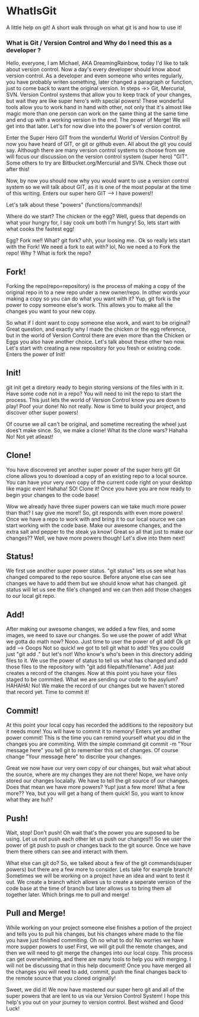 # WhatIsGit
A little help on git! A short walk through on what git is and how to use it!

### What is Git / Version Control and Why do I need this as a developer ?

Hello, everyone, I am Michael, AKA DreamingRainbow, today I'd like to talk about version control. Now a day's every developer should know about version control.
As a developer and even someone who writes regularly, you have probably writen something, later changed a paragraph or function, just to come back to want the 
original version. In steps  ->> Git, Mercurial, SVN. Version Control systems that allow you to keep track of your changes, but wait they are like super hero's
with special powers! These wonderful tools allow you to work hand in hand with other, not only that it's almost like magic more than one person can work on the 
same thing at the same time and end up with a working version in the end. The power of Merge! We will get into that later. Let's for now dive into the power's of
version control.

Enter the Super Hero GIT from the wonderful World of Version Control!
By now you have heard of GIT, or git or github even. All about the git you could say.  Although there are many version control systems to choose from we will focus
our discussion on the version control system (super hero) "GIT". Some others to try are Bitbucket.org/Mercurial and SVN. Check those out after this! 

Now, by now you should now why you would want to use a version control system so we will talk about GIT, as it is one of the most popular at the time of this writing.
Enters our super hero GIT --> I have powers!!

Let's talk about these "powers" (functions/commands)!

Where do we start? The chicken or the egg? Well, guess that depends on what your hungry for, I say cook um both I'm hungry! So, lets start with what cooks the fastest egg!

Egg? Fork me!! What? git fork? uhh, your loosing me.. Ok so really lets start with the Fork! We need a fork to eat with? lol, No we need a to Fork the repo! Why ? What is fork
the repo?

## Fork!
Forking the repo(repo=repository) is the process of making a copy of the original repo in to a new repo under a new owner/repo. In other words your making a copy 
so you can do what you want with it? Yup, git fork is the power to copy someone else's work. This allows you to make all the changes you want to your new copy.

So what if I dont want to copy someone else work, and want to be original? Great question, and exactly why I made the chicken or the egg reference, but in the world of
Version Control there are even more than the Chicken or Eggs you also have another choice. Let's talk about these other two now. Let's start with creating a new repository
for you fresh or existing code. Enters the power of Init!

## Init!
git init get a diretory ready to begin storing versions of the files with in it. Have some code not in a repo? You will need to init the repo to start the process. This
just lets the world of Version Control know you are down to play! Poof your done! No not really. Now is time to build your project, and discover other super powers! 

Of course we all can't be original, and sometime recreating the wheel just does't make since. So, we make a clone! What its the clone wars? Hahaha No! Not yet atleast!

## Clone!
You have discovered yet another super power of the super hero git! Git clone allows you to download a copy of an existing repo to a local source. You can have your very own copy of the
current code right on your desktop like magic even! Hahaha! SO! Clone it! Once you have you are now ready to begin your changes to the code base!

Wow we already have three super powers can we take much more power than that? I say give me more!! So, git responds with even more powers! Once we have a repo to work with and bring it to 
our local source we can start working with the code base. Make our awesome changes, and the extra salt and pepper to the steak ya know! Great so all that just to make our changes??
Well, we have more powers though! Let's dive into them next!

## Status!
We first use another super power status. "git status" lets us see what has changed compared to the repo source. Before anyone else can see changes we have to add them but we should know what
has changed. git status will let us see the file's changed and we can then add those changes to our local git repo.

## Add!
After making our awesome changes, we added a few files, and some images, we need to save our changes. So we use the power of add! What we gotta do math now? Nooo. Just time to user the power
of git add! Ok git add --> Ooops Not so quick! we got to tell git what to add! Yes you could just "git add ." but let's not! Who know's who's been in this directory adding files to it. We use 
the power of status to tell us what has changed and add those files to the repository with "git add filepath/filename". Add just creates a record of the changes. Now at this point you have your files
staged to be commited. What we are sending our code to the asylum? HAHAHA! No! We make the record of our changes but we haven't stored that record yet. Time to commit it!

## Commit!
At this point your local copy has recorded the additions to the repository but it needs more! You will have to commit it to memory! Enters yet another power commit! This is the time you can remind yourself
what you did in the changes you are commiting. With the simple command git commit -m "Your message here" you tell git to remember this set of changes. Of course change "Your message here" to discribe your changes.

Great we now have our very own copy of our changes, but wait what about the source, where are my changes they are not there! Nope, we have only stored our changes localally. We have to tell
the git source of our changes. Does that mean we have more powers? Yup! just a few more! What a few more?? Yea, but you will get a hang of them quick! So, you want to know what they are huh?

## Push!
Wait, stop! Don't push! Oh wait that's the power you are suposed to be using. Let us not push each other let us push our changes!!! So we user the power of git push to push or changes back to the git source. 
Once we have them there others can see and interact with them.

What else can git do? 
So, we talked about a few of the git commands(super powers) but there are a few more to consider. Lets take for example branch! Sometimes we will be working on a project have an idea and want to test it out. 
We create a branch which allows us to create a seperate version of the code base at the time of branch but later allows us to bring them all together later. Which brings me to pull and merge!

## Pull and Merge!
While working on your project someone else finishes a potion of the project and tells you to pull his changes, but his changes where made to the file you have just finished commiting. Oh no what to do!
No worries we have more supper powers to use! First, we will git pull the remote changes, and then we will need to git merge the changes into our local copy. This process can get overwhelming, and there are many tools to help you with merging.
I will not be discussing that in this help document! Once you have merged all the changes you will need to add, commit, push the final changes back to the remote source that you cloned originally!

Sweet, we did it! We now have mastered our super hero git and all of the super powers that are lent to us via our Version Control System! I hope this help's you out on your journey to version control. 
Best wished and Good Luck!
